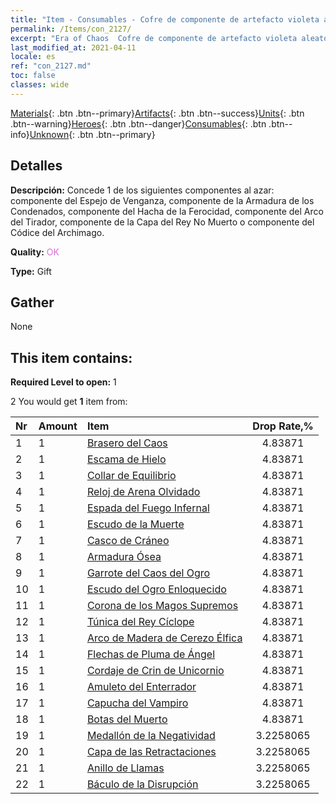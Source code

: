 ```yaml
---
title: "Item - Consumables - Cofre de componente de artefacto violeta aleatorio"
permalink: /Items/con_2127/
excerpt: "Era of Chaos  Cofre de componente de artefacto violeta aleatorio"
last_modified_at: 2021-04-11
locale: es
ref: "con_2127.md"
toc: false
classes: wide
---
```

 [Materials](/es/Items/){: .btn .btn--primary}[Artifacts](/es/Items/Artifacts/){: .btn .btn--success}[Units](/es/Items/Units/){: .btn .btn--warning}[Heroes](/es/Items/Heroes/){: .btn .btn--danger}[Consumables](/es/Items/Consumables/){: .btn .btn--info}[Unknown](/es/Items/Unknown/){: .btn .btn--primary}

## Detalles
 **Descripción:** Concede 1 de los siguientes componentes al azar: componente del Espejo de Venganza, componente de la Armadura de los Condenados, componente del Hacha de la Ferocidad, componente del Arco del Tirador, componente de la Capa del Rey No Muerto o componente del Códice del Archimago.

 **Quality:** <span style="color: #DA70D6">OK</span>

 **Type:** Gift

## Gather

  None

## This item contains:

 **Required Level to open:** 1

 2 You would get **1** item  from:

  | Nr | Amount |     Item    | Drop Rate,% |
  |:---|:-------|:------------|:---------:|
  | 1 | 1 | [Brasero del Caos](/es/Items/art_140/) | 4.83871 | 
  | 2 | 1 | [Escama de Hielo](/es/Items/art_141/) | 4.83871 | 
  | 3 | 1 | [Collar de Equilibrio](/es/Items/art_142/) | 4.83871 | 
  | 4 | 1 | [Reloj de Arena Olvidado](/es/Items/art_143/) | 4.83871 | 
  | 5 | 1 | [Espada del Fuego Infernal](/es/Items/art_121/) | 4.83871 | 
  | 6 | 1 | [Escudo de la Muerte](/es/Items/art_122/) | 4.83871 | 
  | 7 | 1 | [Casco de Cráneo](/es/Items/art_123/) | 4.83871 | 
  | 8 | 1 | [Armadura Ósea](/es/Items/art_124/) | 4.83871 | 
  | 9 | 1 | [Garrote del Caos del Ogro](/es/Items/art_125/) | 4.83871 | 
  | 10 | 1 | [Escudo del Ogro Enloquecido](/es/Items/art_126/) | 4.83871 | 
  | 11 | 1 | [Corona de los Magos Supremos](/es/Items/art_127/) | 4.83871 | 
  | 12 | 1 | [Túnica del Rey Cíclope](/es/Items/art_128/) | 4.83871 | 
  | 13 | 1 | [Arco de Madera de Cerezo Élfica](/es/Items/art_103/) | 4.83871 | 
  | 14 | 1 | [Flechas de Pluma de Ángel](/es/Items/art_104/) | 4.83871 | 
  | 15 | 1 | [Cordaje de Crin de Unicornio](/es/Items/art_105/) | 4.83871 | 
  | 16 | 1 | [Amuleto del Enterrador](/es/Items/art_129/) | 4.83871 | 
  | 17 | 1 | [Capucha del Vampiro](/es/Items/art_130/) | 4.83871 | 
  | 18 | 1 | [Botas del Muerto](/es/Items/art_131/) | 4.83871 | 
  | 19 | 1 | [Medallón de la Negatividad](/es/Items/art_136/) | 3.2258065 | 
  | 20 | 1 | [Capa de las Retractaciones](/es/Items/art_137/) | 3.2258065 | 
  | 21 | 1 | [Anillo de Llamas](/es/Items/art_138/) | 3.2258065 | 
  | 22 | 1 | [Báculo de la Disrupción](/es/Items/art_139/) | 3.2258065 | 
